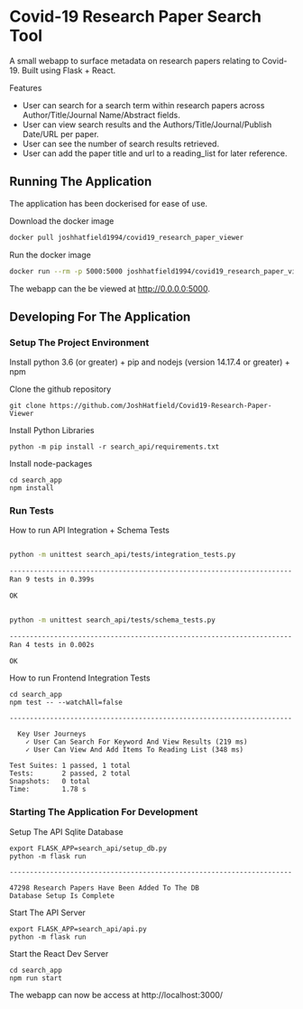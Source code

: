 
# Covid-19 Research Paper Search Tool

A small webapp to surface metadata on research papers relating to Covid-19. 
Built using Flask + React.

Features
* User can search for a search term within research papers across Author/Title/Journal Name/Abstract fields.
* User can view search results and the Authors/Title/Journal/Publish Date/URL per paper.
* User can see the number of search results retrieved.
* User can add the paper title and url to a reading_list for later reference.


 
## Running The Application

The application has been dockerised for ease of use.


Download the docker image

```bash
docker pull joshhatfield1994/covid19_research_paper_viewer
```

Run the docker image

```bash
docker run --rm -p 5000:5000 joshhatfield1994/covid19_research_paper_viewer:latest
```

The webapp can the be viewed at http://0.0.0.0:5000.


## Developing For The Application

### Setup The Project Environment

Install python 3.6 (or greater) + pip and nodejs (version 14.17.4 or greater) + npm

Clone the github repository

```
git clone https://github.com/JoshHatfield/Covid19-Research-Paper-Viewer

```

Install Python Libraries 

```
python -m pip install -r search_api/requirements.txt
```

Install node-packages


```
cd search_app
npm install
```

### Run Tests

How to run API Integration + Schema Tests

```bash

python -m unittest search_api/tests/integration_tests.py

----------------------------------------------------------------------
Ran 9 tests in 0.399s

OK


python -m unittest search_api/tests/schema_tests.py

----------------------------------------------------------------------
Ran 4 tests in 0.002s

OK

```

How to run Frontend Integration Tests

```
cd search_app
npm test -- --watchAll=false

----------------------------------------------------------------------

  Key User Journeys
    ✓ User Can Search For Keyword And View Results (219 ms)
    ✓ User Can View And Add Items To Reading List (348 ms)

Test Suites: 1 passed, 1 total
Tests:       2 passed, 2 total
Snapshots:   0 total
Time:        1.78 s

```

### Starting The Application For Development

Setup The API Sqlite Database

```
export FLASK_APP=search_api/setup_db.py
python -m flask run

----------------------------------------------------------------------

47298 Research Papers Have Been Added To The DB
Database Setup Is Complete

```

Start The API Server
```
export FLASK_APP=search_api/api.py
python -m flask run
```

Start the React Dev Server

```
cd search_app
npm run start
```

The webapp can now be access at http://localhost:3000/